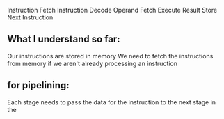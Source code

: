 Instruction Fetch
Instruction Decode
Operand Fetch
Execute
Result Store
Next Instruction



What I understand so far:
----
Our instructions are stored in memory
We need to fetch the instructions from memory if we aren't already processing an instruction



for pipelining:
---
Each stage needs to pass the data for the instruction to the next stage in the 
